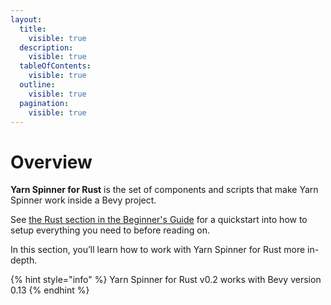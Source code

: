 ```yaml
---
layout:
  title:
    visible: true
  description:
    visible: true
  tableOfContents:
    visible: true
  outline:
    visible: true
  pagination:
    visible: true
---
```


# Overview

**Yarn Spinner for Rust** is the set of components and scripts that make Yarn Spinner work inside a Bevy project.

See [the Rust section in the Beginner's Guide](../yarn-spinner-for-unity/making-a-game/yarn-spinner-for-rust.md) for a quickstart into how to setup everything you need to before reading on.

In this section, you’ll learn how to work with Yarn Spinner for Rust more in-depth.

{% hint style="info" %}
Yarn Spinner for Rust v0.2 works with Bevy version 0.13
{% endhint %}

